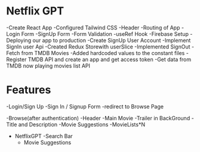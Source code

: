 # Netflix GPT

-Create React App
-Configured Tailwind CSS
-Header
-Routing of App
-Login Form
-SignUp Form
-Form Validation
-useRef Hook
-Firebase Setup
-Deploying our app to production
-Create SignUp User Account
-Implement SignIn user Api
-Created Redux Storewith userSlice
-Implemented SignOut
-Fetch from TMDB Movies
-Added hardcoded values to the constant files
-Register TMDB API and create an app and get access token
-Get data from TMDB now playing movies list API 


# Features
-Login/Sign Up
   -Sign In / Signup Form
   -redirect to Browse Page

-Browse(after authentication)
  -Header
  -Main Movie
     -Trailer in BackGround
     -Title and Description
     -Movie Suggestions
        -MovieLists*N
- NetflixGPT
   -Search Bar
   - Movie Suggestions        


